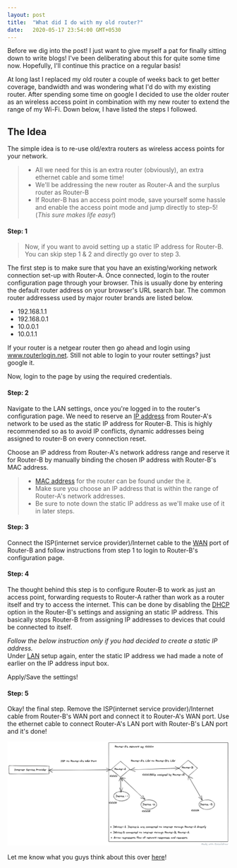 ```yaml
---
layout: post
title:  "What did I do with my old router?"
date:   2020-05-17 23:54:00 GMT+0530 
---
```

Before we dig into the post! I just want to give myself a pat for finally sitting down to write blogs! I've been deliberating about this for quite some time now. Hopefully, I'll continue this practice on a regular basis!

At long last I replaced my old router a couple of weeks back to get better coverage, bandwidth and was wondering what I'd do with my existing router. After spending some time on google I decided to use the older router as an wireless access point in combination with my new router to extend the range of my Wi-Fi. Down below, I have listed the steps I followed.

## The Idea
The simple idea is to re-use old/extra routers as wireless access points for your network. 

> * All we need for this is an extra router (obviously), an extra ethernet cable and some time!
> * We'll be addressing the new router as Router-A and the surplus router as Router-B
> * If Router-B has an access point mode, save yourself some hassle and enable the access point mode and jump directly to step-5! (_This sure makes life easy!_)

#### Step: 1

> Now, if you want to avoid setting up a static IP address for Router-B. You can skip step 1 & 2 and directly go over to step 3.

The first step is to make sure that you have an existing/working network connection set-up with Router-A. Once connected, login to the router configuration page through your browser. This is usually done by entering the default router address on your browser's URL search bar. The common router addressess used by major router brands are listed below. 

* 192.168.1.1
* 192.168.0.1
* 10.0.0.1
* 10.0.1.1

If your router is a netgear router then go ahead and login using www.routerlogin.net. Still not able to login to your router settings? just google it.

Now, login to the page by using the required credentials.

#### Step: 2
Navigate to the LAN settings, once you're logged in to the router's configuration page. We need to reserve an [IP address](https://en.wikipedia.org/wiki/IP_address) from Router-A's network to be used as the static IP address for Router-B. This is highly recommended so as to avoid IP conflicts, dynamic addresses being assigned to router-B on every connection reset.

Choose an IP address from Router-A's network address range and reserve it for Router-B by manually binding the chosen IP address with Router-B's MAC address.

> * [MAC address](https://en.wikipedia.org/wiki/MAC_address) for the router can be found under the it.
> * Make sure you choose an IP address that is within the range of Router-A's network addresses.
> * Be sure to note down the static IP address as we'll make use of it in later steps.

#### Step: 3
Connect the ISP(internet service provider)/Internet cable to the [WAN](https://en.wikipedia.org/wiki/Wide_area_network) port of Router-B and follow instructions from step 1 to login to Router-B's configuration page.

#### Step: 4
The thought behind this step is to configure Router-B to work as just an access point, forwarding requests to Router-A rather than work as a router itself and try to access the internet. This can be done by disabling the [DHCP](https://en.wikipedia.org/wiki/Dynamic_Host_Configuration_Protocol) option in the Router-B's settings and assigning an static IP address. This basically stops Router-B from assigning IP addresses to devices that could be connected to itself. 

_Follow the below instruction only if you had decided to create a static IP address._  
Under [LAN](https://en.wikipedia.org/wiki/Local_area_network) setup again, enter the static IP address we had made a note of earlier on the IP address input box.

 Apply/Save the settings!

#### Step: 5
Okay! the final step. Remove the ISP(internet service provider)/Internet cable from Router-B's WAN port and connect it to Router-A's WAN port. Use the ethernet cable to connect Router-A's LAN port with Router-B's LAN port and it's done!

![example router network architecture](/assets/extra_access_point.png)

Let me know what you guys think about this over [here](https://twitter.com/harithegooner)! 
